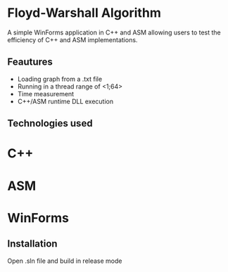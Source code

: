# Floyd-Warshall Algorithm

A simple WinForms application in C++ and ASM allowing users to test the efficiency of C++ and ASM implementations.

## Feautures

- Loading graph from a .txt file
- Running in a thread range of <1;64>
- Time measurement
- C++/ASM runtime DLL execution

## Technologies used
# C++
# ASM
# WinForms

## Installation

Open .sln file and build in release mode

